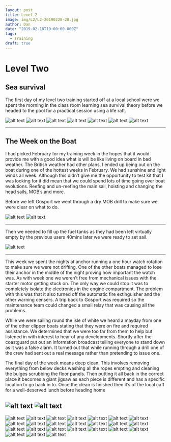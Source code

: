 ```yaml
---
layout: post
title: Level 2 
image: img/L2/L2-20190228-28.jpg
author: Dan
date: "2019-02-18T10:00:00.000Z"
tags:
  - Training
draft: true
---
```


# Level Two 

## Sea survival

The first day of my level two training started off at a local school were we spent the morning in the class room learning sea survival theory before we headed to the pool for a practical session using a life raft. 

![alt text](img/L2/L2-20190228-4.jpg)
![alt text](img/L2/L2-20190228-5.jpg)
![alt text](img/L2/L2-20190228-1.jpg)
![alt text](img/L2/L2-20190228-2.jpg)
![alt text](img/L2/L2-20190228-7.jpg)
![alt text](img/L2/L2-20190228-3.jpg)
![alt text](img/L2/L2-20190228-6.jpg)

---
## The Week on the Boat 

I had picked February for my training week in the hopes that it would provide me with a good idea what is will be like living on board in bad weather. The British weather had other plans, I ended up being out on the boat during one of the hottest weeks in February. We had sunshine and light winds all week. Although this didn’t give me the opportunity to test kit that I was looking for it did mean that we could spend lots of time going over boat evolutions. Reefing and un-reefing the main sail, hoisting and changing the head sails, MOB’s and more. 

Before we left Gosport we went through a dry MOB drill to make sure we were clear on what to do. 

![alt text](img/L2/L2-20190228-9.jpg)
![alt text](img/L2/L2-20190228-10.jpg)

---
Then we needed to fill up the fuel tanks as they had been left virtually empty by the previous users 40mins later we were ready to set sail.

![alt text](img/L2/L2-20190228-11.jpg)

---

This week we spent the nights at anchor running a one hour watch rotation to make sure we were not drifting. One of the other boats managed to lose their anchor in the middle of the night proving how important the watch was. 
As with week one we weren’t free from mechanical issues with the starter motor getting stuck on. The only way we could stop it was to completely isolate the electronics in the engine compartment. The problem with this was that it also turned off the automatic fire extinguisher and the other warning censers. A trip back to Gosport was required so the maintenance team could changed a small relay that was causing all the problems.  

While we were sailing round the isle of white we heard a mayday from one of the other clipper boats stating that they were on fire and required assistance. We determined that we were too far from them to help but listened in with interest to hear of any developments. Shortly after the coastguard put out an information broadcast telling everyone to stand down as it was a false alarm. It turned out that while running through a drill one of the crew had sent out a real message rather than pretending to issue one. 

The final day of the week means deep clean. This involves removing everything from below decks washing all the ropes empting and cleaning the bulges scrubbing the floor panels. Then putting it all back in the correct place it becomes a giant jigsaw as each piece is different and has a specific location to go back in to.  Once the clean is finished then it’s of the local caff for a well-deserved lunch before heading home 

![alt text](img/L2/L2-20190228-27.jpg)
![alt text](img/L2/L2-20190228-20.jpg)
---

![alt text](img/L2/L2-20190228-8.jpg "checking the day tank")
![alt text](img/L2/L2-20190228-12.jpg)
![alt text](img/L2/L2-20190228-13.jpg)
![alt text](img/L2/L2-20190228-14.jpg)
![alt text](img/L2/L2-20190228-15.jpg "hauling up the anchor")
![alt text](img/L2/L2-20190228-16.jpg)
![alt text](img/L2/L2-20190228-28.jpg)
![alt text](img/L2/L2-20190228-17.jpg)
![alt text](img/L2/L2-20190228-18.jpg)
![alt text](img/L2/L2-20190228-19.jpg)
![alt text](img/L2/L2-20190228-21.jpg)
![alt text](img/L2/L2-20190228-22.jpg)
![alt text](img/L2/L2-20190228-23.jpg)
![alt text](img/L2/L2-20190228-24.jpg "replacing a damaged hand on one of the foresails")
![alt text](img/L2/L2-20190228-25.jpg)
![alt text](img/L2/L2-20190228-26.jpg)
![alt text](img/L2/L2-20190228-29.jpg)
![alt text](img/L2/L2-20190228-30.jpg)
![alt text](img/L2/L2-20190228-31.jpg)
![alt text](img/L2/L2-20190228-32.jpg)
![alt text](img/L2/L2-20190228-33.jpg "bob trying to escape over the side")
![alt text](img/L2/L2-20190228-34.jpg)
![alt text](img/L2/L2-20190228-35.jpg)
![alt text](img/L2/L2-20190228-36.jpg) 

